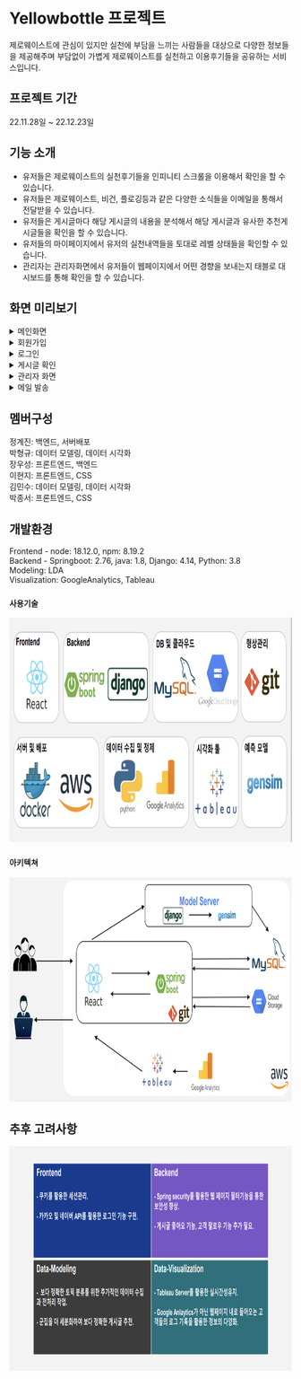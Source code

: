 # Yellowbottle 프로젝트

제로웨이스트에 관심이 있지만 실천에 부담을 느끼는 사람들을 대상으로 다양한 정보들을 제공해주며 부담없이 가볍게 제로웨이스트를 실천하고 이용후기들을 공유하는 서비스입니다. 

## 프로젝트 기간

22.11.28일 ~ 22.12.23일


## 기능 소개
* 유저들은 제로웨이스트의 실천후기들을 인피니티 스크롤을 이용해서 확인을 할 수 있습니다. 
* 유저들은 제로웨이스트, 비건, 플로깅등과 같은 다양한 소식들을 이메일을 통해서 전달받을 수 있습니다.
* 유저들은 게시글마다 해당 게시글의 내용을 분석해서 해당 게시글과 유사한 추천게시글들을 확인을 할 수 있습니다.
* 유저들의 마이페이지에서 유저의 실천내역들을 토대로 레벨 상태들을 확인할 수 있습니다.
* 관리자는 관리자화면에서 유저들이 웹페이지에서 어떤 경향을 보내는지 태블로 대시보드를 통해 확인을 할 수 있습니다.

## 화면 미리보기

<details>
<summary>메인화면</summary>
<div>
<img src="./issue/메인화면.gif" width="800" height="400"/>

</div>
</details>

<details>
<summary>회원가입</summary>
<div>
<img src="./issue/회원가입.gif" width="800" height="400"/>

</div>
</details>

<details>
<summary>로그인</summary>
<div>
<img src="./issue/로그인.gif" width="800" height="400"/>

</div>
</details>

<details>
<summary>게시글 확인</summary>
<div>
<img src="./issue/게시글 확인.gif" width="800" height="400"/>

</div>
</details>

<details>
<summary>관리자 화면</summary>
<div>
<img src="./issue/관리자 화면.gif" width="800" height="400"/>

</div>
</details>

<details>
<summary>메일 발송</summary>
<div>
<img src="./issue/메일 발송.gif" width="800" height="400"/>

</div>
</details>

## 멤버구성

정계진: 백엔드, 서버배포  
박형규: 데이터 모델링, 데이터 시각화  
장우성: 프론트엔드, 백엔드  
이현지: 프론트엔드, CSS  
김민수: 데이터 모델링, 데이터 시각화  
박종서: 프론트엔드, CSS  

## 개발환경

Frontend - node: 18.12.0, npm: 8.19.2  
Backend - Springboot: 2.76, java: 1.8, Django: 4.14, Python: 3.8  
Modeling: LDA  
Visualization: GoogleAnalytics, Tableau   

### `사용기술`
<img src="./issue/사용기술.png" width="800" height="400"/>  
  
### `아키텍쳐`
<img src="./issue/아키텍쳐.png" width="800" height="400"/>
  
## 추후 고려사항
<img src="./issue/고려사항.png" width="800" height="400"/>

